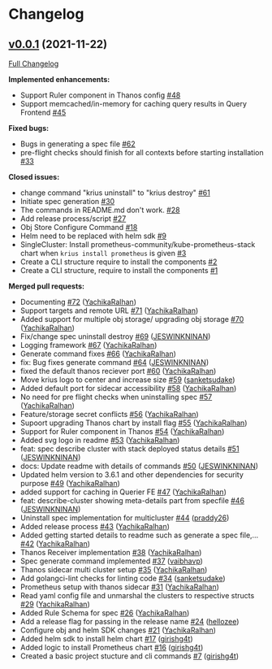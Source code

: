 # Changelog

## [v0.0.1](https://github.com/infracloudio/krius/tree/v0.0.1) (2021-11-22)

[Full Changelog](https://github.com/infracloudio/krius/compare/241d8b7f8c9e4e6a43ee8663932e9a06a03d2751...v0.0.1)

**Implemented enhancements:**

- Support Ruler component in Thanos config [\#48](https://github.com/infracloudio/krius/issues/48)
- Support memcached/in-memory for caching query results in Query Frontend [\#45](https://github.com/infracloudio/krius/issues/45)

**Fixed bugs:**

- Bugs in generating a spec file [\#62](https://github.com/infracloudio/krius/issues/62)
- pre-flight checks should finish for all contexts before starting installation [\#33](https://github.com/infracloudio/krius/issues/33)

**Closed issues:**

- change command "krius uninstall" to "krius destroy"  [\#61](https://github.com/infracloudio/krius/issues/61)
- Initiate spec generation [\#30](https://github.com/infracloudio/krius/issues/30)
- The commands in README.md don't work.  [\#28](https://github.com/infracloudio/krius/issues/28)
- Add release process/script [\#27](https://github.com/infracloudio/krius/issues/27)
- Obj Store Configure Command [\#18](https://github.com/infracloudio/krius/issues/18)
- Helm need to be replaced with helm sdk [\#9](https://github.com/infracloudio/krius/issues/9)
- SingleCluster: Install prometheus-community/kube-prometheus-stack chart when `krius install prometheus` is given [\#3](https://github.com/infracloudio/krius/issues/3)
- Create a CLI structure require to install the components  [\#2](https://github.com/infracloudio/krius/issues/2)
- Create a CLI structure, require to install the components    [\#1](https://github.com/infracloudio/krius/issues/1)

**Merged pull requests:**

- Documenting [\#72](https://github.com/infracloudio/krius/pull/72) ([YachikaRalhan](https://github.com/YachikaRalhan))
- Support targets and remote URL [\#71](https://github.com/infracloudio/krius/pull/71) ([YachikaRalhan](https://github.com/YachikaRalhan))
- Added support for multiple obj storage/ upgrading obj storage [\#70](https://github.com/infracloudio/krius/pull/70) ([YachikaRalhan](https://github.com/YachikaRalhan))
- Fix/change spec uninstall destroy [\#69](https://github.com/infracloudio/krius/pull/69) ([JESWINKNINAN](https://github.com/JESWINKNINAN))
- Logging framework [\#67](https://github.com/infracloudio/krius/pull/67) ([YachikaRalhan](https://github.com/YachikaRalhan))
- Generate command fixes [\#66](https://github.com/infracloudio/krius/pull/66) ([YachikaRalhan](https://github.com/YachikaRalhan))
- fix: Bug fixes generate command [\#64](https://github.com/infracloudio/krius/pull/64) ([JESWINKNINAN](https://github.com/JESWINKNINAN))
- fixed the default thanos reciever port [\#60](https://github.com/infracloudio/krius/pull/60) ([YachikaRalhan](https://github.com/YachikaRalhan))
- Move krius logo to center and increase size [\#59](https://github.com/infracloudio/krius/pull/59) ([sanketsudake](https://github.com/sanketsudake))
- Added default port for sidecar accessibility [\#58](https://github.com/infracloudio/krius/pull/58) ([YachikaRalhan](https://github.com/YachikaRalhan))
- No need for pre flight checks when uninstalling spec [\#57](https://github.com/infracloudio/krius/pull/57) ([YachikaRalhan](https://github.com/YachikaRalhan))
- Feature/storage secret conflicts [\#56](https://github.com/infracloudio/krius/pull/56) ([YachikaRalhan](https://github.com/YachikaRalhan))
- Supoort upgrading Thanos chart by install flag [\#55](https://github.com/infracloudio/krius/pull/55) ([YachikaRalhan](https://github.com/YachikaRalhan))
- Support for Ruler component in Thanos [\#54](https://github.com/infracloudio/krius/pull/54) ([YachikaRalhan](https://github.com/YachikaRalhan))
- Added svg logo in readme [\#53](https://github.com/infracloudio/krius/pull/53) ([YachikaRalhan](https://github.com/YachikaRalhan))
- feat: spec describe cluster with stack deployed status details [\#51](https://github.com/infracloudio/krius/pull/51) ([JESWINKNINAN](https://github.com/JESWINKNINAN))
- docs: Update readme with details of commands [\#50](https://github.com/infracloudio/krius/pull/50) ([JESWINKNINAN](https://github.com/JESWINKNINAN))
- Updated helm version to 3.6.1 and other dependencies for security purpose [\#49](https://github.com/infracloudio/krius/pull/49) ([YachikaRalhan](https://github.com/YachikaRalhan))
- added support for caching in Querier FE [\#47](https://github.com/infracloudio/krius/pull/47) ([YachikaRalhan](https://github.com/YachikaRalhan))
- feat: describe-cluster showing meta-details part from specfile [\#46](https://github.com/infracloudio/krius/pull/46) ([JESWINKNINAN](https://github.com/JESWINKNINAN))
- Uninstall spec implementation for multicluster [\#44](https://github.com/infracloudio/krius/pull/44) ([praddy26](https://github.com/praddy26))
- Added release process [\#43](https://github.com/infracloudio/krius/pull/43) ([YachikaRalhan](https://github.com/YachikaRalhan))
- Added getting started details to readme such as generate a spec file,… [\#42](https://github.com/infracloudio/krius/pull/42) ([YachikaRalhan](https://github.com/YachikaRalhan))
- Thanos Receiver implementation [\#38](https://github.com/infracloudio/krius/pull/38) ([YachikaRalhan](https://github.com/YachikaRalhan))
- Spec generate command implemented [\#37](https://github.com/infracloudio/krius/pull/37) ([vaibhavp](https://github.com/vaibhavp))
- Thanos sidecar multi cluster setup [\#35](https://github.com/infracloudio/krius/pull/35) ([YachikaRalhan](https://github.com/YachikaRalhan))
- Add golangci-lint checks for linting code [\#34](https://github.com/infracloudio/krius/pull/34) ([sanketsudake](https://github.com/sanketsudake))
- Prometheus setup with thanos sidecar [\#31](https://github.com/infracloudio/krius/pull/31) ([YachikaRalhan](https://github.com/YachikaRalhan))
- Read yaml config file and unmarshal the clusters to respective structs [\#29](https://github.com/infracloudio/krius/pull/29) ([YachikaRalhan](https://github.com/YachikaRalhan))
- Added Rule Schema for spec [\#26](https://github.com/infracloudio/krius/pull/26) ([YachikaRalhan](https://github.com/YachikaRalhan))
- Add a release flag for passing in the release name [\#24](https://github.com/infracloudio/krius/pull/24) ([hellozee](https://github.com/hellozee))
- Configure obj and helm SDK changes [\#21](https://github.com/infracloudio/krius/pull/21) ([YachikaRalhan](https://github.com/YachikaRalhan))
- Added helm sdk to install helm chart [\#17](https://github.com/infracloudio/krius/pull/17) ([girishg4t](https://github.com/girishg4t))
- Added logic to install Prometheus chart [\#16](https://github.com/infracloudio/krius/pull/16) ([girishg4t](https://github.com/girishg4t))
- Created a basic project stucture and cli commands  [\#7](https://github.com/infracloudio/krius/pull/7) ([girishg4t](https://github.com/girishg4t))



